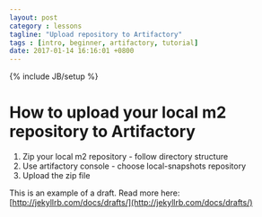 ```yaml
---
layout: post
category : lessons
tagline: "Upload repository to Artifactory"
tags : [intro, beginner, artifactory, tutorial]
date: 2017-01-14 16:16:01 +0800
---
```

{% include JB/setup %}

# How to upload your local m2 repository to Artifactory

1. Zip your local m2 repository - follow directory structure
2. Use artifactory console - choose local-snapshots repository
3. Upload the zip file


This is an example of a draft. Read more here: [http://jekyllrb.com/docs/drafts/](http://jekyllrb.com/docs/drafts/)
